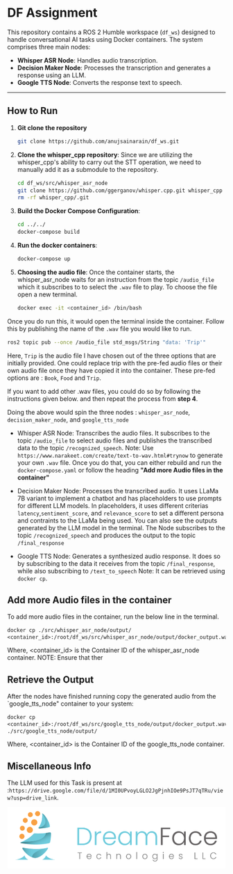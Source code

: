 # DF Assignment

This repository contains a ROS 2 Humble workspace (`df_ws`) designed to handle conversational AI tasks using Docker containers. The system comprises three main nodes:
- **Whisper ASR Node**: Handles audio transcription.
- **Decision Maker Node**: Processes the transcription and generates a response using an LLM.
- **Google TTS Node**: Converts the response text to speech.

---

## **How to Run**

1. **Git clone the repository**
    ```bash
    git clone https://github.com/anujsainarain/df_ws.git
    ```

2. **Clone the whisper_cpp repository**:
Since we are utilizing the whisper_cpp's ability to carry out the STT operation, we need to manually add it as a submodule to the repository.

    ```bash
    cd df_ws/src/whisper_asr_node
    git clone https://github.com/ggerganov/whisper.cpp.git whisper_cpp
    rm -rf whisper_cpp/.git
    ```

3. **Build the Docker Compose Configuration**:
   ```bash
   cd ../../
   docker-compose build
   ```
     
4. **Run the docker containers**:
   ```bash
   docker-compose up
   ```

5. **Choosing the audio file**:
Once the container starts, the whisper_asr_node waits for an instruction from the topic `/audio_file` which it subscribes to to select the `.wav` file to play. To choose the file open a new terminal.

   ```bash
   docker exec -it <container_id> /bin/bash
   ```
Once you do run this, it would open the terminal inside the container. Follow this by publishing the name of the `.wav` file you would like to run.

   ```bash
   ros2 topic pub --once /audio_file std_msgs/String "data: 'Trip'"
   ```

Here, `Trip` is the audio file I have chosen out of the three options that are initially provided. One could replace trip with the pre-fed audio files or their own audio file once they have copied it into the container. These pre-fed options are : `Book`, `Food` and `Trip`. 

If you want to add other .wav files, you could do so by following the instructions given below. and then repeat the process from **step 4**.

Doing the above would spin the three nodes : `whisper_asr_node`, `decision_maker_node`, and `google_tts_node`

 - Whisper ASR Node: Transcribes the audio files. It subscribes to the topic `/audio_file` to select audio files and publishes the transcribed data to the topic `/recognized_speech`.
        Note: Use `https://www.narakeet.com/create/text-to-wav.html#trynow` to generate your own `.wav` file. Once you do that, you can either rebuild and run the `docker-compose.yaml` or follow the heading **"Add more Audio files in the container"**

 - Decision Maker Node: Processes the transcribed audio. It uses LLaMa 7B variant to implement a chatbot and has placeholders to use prompts for different LLM models. In placeholders, it uses different criterias `latency`,`sentiment_score`, and `relevance_score` to set a different persona and contraints to the LLaMa being used. You can also see the outputs generated by the LLM model in the terminal. The Node subscribes to the topic `/recognized_speech` and produces the output to the topic `/final_response`
 - Google TTS Node: Generates a synthesized audio response. It does so by subscribing to the data it receives from the topic `/final_response`, while also subscribing to `/text_to_speech`
        Note: It can be retrieved using `docker cp`.

## Add more Audio files in the container
To add more audio files in the container, run the below line in the terminal.

    docker cp ./src/whisper_asr_node/output/ <container_id>:/root/df_ws/src/whisper_asr_node/output/docker_output.wav 
    
Where, <container_id> is the Container ID of the whisper_asr_node container.
NOTE: Ensure that ther 

## Retrieve the Output
After the nodes have finished running copy the generated audio from the `google_tts_node" container to your system:

    docker cp <container_id>:/root/df_ws/src/google_tts_node/output/docker_output.wav ./src/google_tts_node/output/
Where, <container_id> is the Container ID of the google_tts_node container.


## Miscellaneous Info 

The LLM used for this Task is present at :`https://drive.google.com/file/d/1MI0UPvoyLGLO2JgPjnhIOe9PsJT7qTRu/view?usp=drive_link`.

![DF Logo](DF_logo.png)
